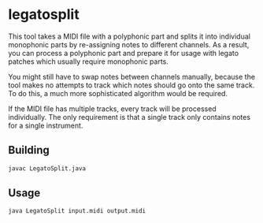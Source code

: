 legatosplit
===========

This tool takes a MIDI file with a polyphonic part and splits it into
individual monophonic parts by re-assigning notes to different channels.
As a result, you can process a polyphonic part and prepare it for usage
with legato patches which usually require monophonic parts.

You might still have to swap notes between channels manually, because
the tool makes no attempts to track which notes should go onto the same
track. To do this, a much more sophisticated algorithm would be
required.

If the MIDI file has multiple tracks, every track will be processed
individually. The only requirement is that a single track only contains
notes for a single instrument.


Building
--------

```sh
javac LegatoSplit.java
```


Usage
-----

```sh
java LegatoSplit input.midi output.midi
```
